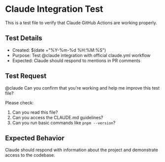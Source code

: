# Claude Integration Test

This is a test file to verify that Claude GitHub Actions are working properly.

## Test Details
- Created: $(date +"%Y-%m-%d %H:%M:%S")
- Purpose: Test @claude integration with official claude.yml workflow
- Expected: Claude should respond to mentions in PR comments

## Test Request

@claude Can you confirm that you're working and help me improve this test file?

Please check:
1. Can you read this file?
2. Can you access the CLAUDE.md guidelines?
3. Can you run basic commands like `pnpm --version`?

## Expected Behavior
Claude should respond with information about the project and demonstrate access to the codebase.